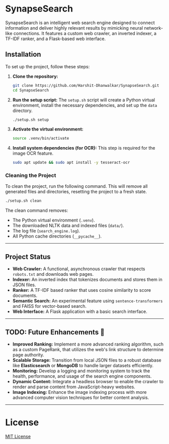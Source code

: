 # SynapseSearch

SynapseSearch is an intelligent web search engine designed to connect information and deliver highly relevant results by mimicking neural network-like connections. It features a custom web crawler, an inverted indexer, a TF-IDF ranker, and a Flask-based web interface.

## Installation

To set up the project, follow these steps:

1.  **Clone the repository:**

    ```bash
    git clone https://github.com/Harshit-Dhanwalkar/SynapseSearch.git
    cd SynapseSearch
    ```

2.  **Run the setup script:**
    The `setup.sh` script will create a Python virtual environment, install the necessary dependencies, and set up the `data` directory.

    ```bash
    ./setup.sh setup
    ```

3.  **Activate the virtual environment:**

    ```bash
    source .venv/bin/activate
    ```

4.  **Install system dependencies (for OCR):**
    This step is required for the image OCR feature.

    ```bash
    sudo apt update && sudo apt install -y tesseract-ocr
    ```

### Cleaning the Project

To clean the project, run the following command. This will remove all generated files and directories, resetting the project to a fresh state.

```bash
./setup.sh clean
```

The clean command removes:

- The Python virtual environment (`.venv`).
- The downloaded NLTK data and indexed files (`data/`).
- The log file (`search_engine.log`).
- All Python cache directories (`__pycache__`).

---

## Project Status

- **Web Crawler:** A functional, asynchronous crawler that respects `robots.txt` and downloads web pages.
- **Indexer:** An inverted index that tokenizes documents and stores them in JSON files.
- **Ranker:** A TF-IDF based ranker that uses cosine similarity to score documents.
- **Semantic Search:** An experimental feature using `sentence-transformers` and FAISS for vector-based search.
- **Web Interface:** A Flask application with a basic search interface.

---

## TODO: Future Enhancements 🚀

- **Improved Ranking:** Implement a more advanced ranking algorithm, such as a custom PageRank, that utilizes the web's link structure to determine page authority.
- **Scalable Storage:** Transition from local JSON files to a robust database like **Elasticsearch** or **MongoDB** to handle larger datasets efficiently.
- **Monitoring:** Develop a logging and monitoring system to track the health, performance, and usage of the search engine components.
- **Dynamic Content:** Integrate a headless browser to enable the crawler to render and parse content from JavaScript-heavy websites.
- **Image Indexing:** Enhance the image indexing process with more advanced computer vision techniques for better content analysis.

---

# License

[MIT License](https://github.com/Harshit-Dhanwalkar/SynapseSearch/blob/main/LICENSE)
